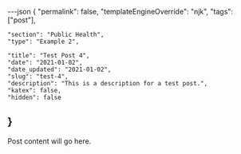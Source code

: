 ---json
{
	"permalink": false,
	"templateEngineOverride": "njk",
	"tags": ["post"],
	
	"section": "Public Health",
	"type": "Example 2",

	"title": "Test Post 4",
	"date": "2021-01-02",
	"date_updated": "2021-01-02",
	"slug": "test-4",
	"description": "This is a description for a test post.",
	"katex": false,
	"hidden": false
}
---

Post content will go here.